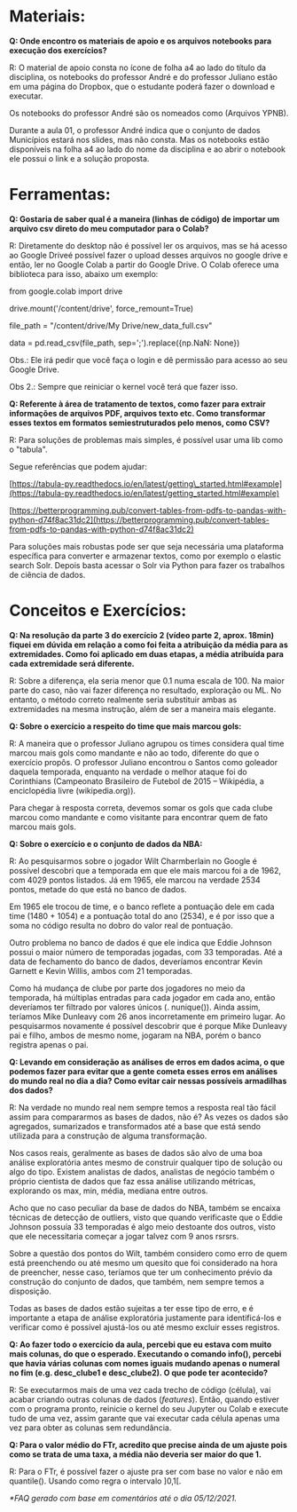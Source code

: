 # **Materiais:**

**Q: Onde encontro os materiais de apoio e os arquivos notebooks para execução dos exercícios?**

R: O material de apoio consta no ícone de folha a4 ao lado do título da disciplina, os notebooks do professor André e do professor Juliano estão em uma página do Dropbox, que o estudante poderá fazer o download e executar.

Os notebooks do professor André são os nomeados como (Arquivos YPNB).

Durante a aula 01, o professor André indica que o conjunto de dados Municípios estará nos slides, mas não consta. Mas os notebooks estão disponíveis na folha a4 ao lado do nome da disciplina e ao abrir o notebook ele possui o link e a solução proposta.

# **Ferramentas:**

**Q: Gostaria de saber qual é a maneira (linhas de código) de importar um arquivo csv direto do meu computador para o Colab?**

R: Diretamente do desktop não é possível ler os arquivos, mas se há acesso ao Google Driveé possível fazer o upload desses arquivos no google drive e então, ler no Google Colab a partir do Google Drive. O Colab oferece uma biblioteca para isso, abaixo um exemplo:

from google.colab import drive

drive.mount(&#39;/content/drive&#39;, force\_remount=True)

file\_path = &quot;/content/drive/My Drive/new\_data\_full.csv&quot;

data = pd.read\_csv(file\_path, sep=&#39;;&#39;).replace({np.NaN: None})

Obs.: Ele irá pedir que você faça o login e dê permissão para acesso ao seu Google Drive.

Obs 2.: Sempre que reiniciar o kernel você terá que fazer isso.

**Q: Referente à área de tratamento de textos, como fazer para extrair informações de arquivos PDF, arquivos texto etc. Como transformar esses textos em formatos semiestruturados pelo menos, como CSV?**

R: Para soluções de problemas mais simples, é possível usar uma lib como o &quot;tabula&quot;.

Segue referências que podem ajudar:

[https://tabula-py.readthedocs.io/en/latest/getting\_started.html#example](https://tabula-py.readthedocs.io/en/latest/getting_started.html#example)

[https://betterprogramming.pub/convert-tables-from-pdfs-to-pandas-with-python-d74f8ac31dc2](https://betterprogramming.pub/convert-tables-from-pdfs-to-pandas-with-python-d74f8ac31dc2)

Para soluções mais robustas pode ser que seja necessária uma plataforma específica para converter e armazenar textos, como por exemplo o elastic search Solr. Depois basta acessar o Solr via Python para fazer os trabalhos de ciência de dados.

# **Conceitos e Exercícios:**

**Q: Na resolução da parte 3 do exercício 2 (vídeo parte 2, aprox. 18min) fiquei em dúvida em relação a como foi feita a atribuição da média para as extremidades. Como foi aplicado em duas etapas, a média atribuída para cada extremidade será diferente.**

R: Sobre a diferença, ela seria menor que 0.1 numa escala de 100. Na maior parte do caso, não vai fazer diferença no resultado, exploração ou ML. No entanto, o método correto realmente seria substituir ambas as extremidades na mesma instrução, além de ser a maneira mais elegante.

**Q: Sobre o exercício a respeito do time que mais marcou gols:**

R: A maneira que o professor Juliano agrupou os times considera qual time marcou mais gols como mandante e não ao todo, diferente do que o exercício propôs. O professor Juliano encontrou o Santos como goleador daquela temporada, enquanto na verdade o melhor ataque foi do Corinthians (Campeonato Brasileiro de Futebol de 2015 – Wikipédia, a enciclopédia livre (wikipedia.org)).

Para chegar à resposta correta, devemos somar os gols que cada clube marcou como mandante e como visitante para encontrar quem de fato marcou mais gols.

**Q: Sobre o exercício e o conjunto de dados da NBA:**

R: Ao pesquisarmos sobre o jogador Wilt Charmberlain no Google é possível descobri que a temporada em que ele mais marcou foi a de 1962, com 4029 pontos listados. Já em 1965, ele marcou na verdade 2534 pontos, metade do que está no banco de dados.

Em 1965 ele trocou de time, e o banco reflete a pontuação dele em cada time (1480 + 1054) e a pontuação total do ano (2534), e é por isso que a soma no código resulta no dobro do valor real de pontuação.

Outro problema no banco de dados é que ele indica que Eddie Johnson possui o maior número de temporadas jogadas, com 33 temporadas. Até a data de fechamento do banco de dados, deveríamos encontrar Kevin Garnett e Kevin Willis, ambos com 21 temporadas.

Como há mudança de clube por parte dos jogadores no meio da temporada, há múltiplas entradas para cada jogador em cada ano, então deveríamos ter filtrado por valores únicos (. nunique()). Ainda assim, teríamos Mike Dunleavy com 26 anos incorretamente em primeiro lugar. Ao pesquisarmos novamente é possível descobrir que é porque Mike Dunleavy pai e filho, ambos de mesmo nome, jogaram na NBA, porém o banco registra apenas o pai.

**Q: Levando em consideração as análises de erros em dados acima, o que podemos fazer para evitar que a gente cometa esses erros em análises do mundo real no dia a dia? Como evitar cair nessas possíveis armadilhas dos dados?**

R: Na verdade no mundo real nem sempre temos a resposta real tão fácil assim para compararmos as bases de dados, não é? As vezes os dados são agregados, sumarizados e transformados até a base que está sendo utilizada para a construção de alguma transformação.

Nos casos reais, geralmente as bases de dados são alvo de uma boa análise exploratória antes mesmo de construir qualquer tipo de solução ou algo do tipo. Existem analistas de dados, analistas de negócio também o próprio cientista de dados que faz essa análise utilizando métricas, explorando os max, min, média, mediana entre outros.

Acho que no caso peculiar da base de dados do NBA, também se encaixa técnicas de detecção de outliers, visto que quando verificaste que o Eddie Johnson possuía 33 temporadas é algo meio destoante dos outros, visto que ele necessitaria começar a jogar talvez com 9 anos rsrsrs.

Sobre a questão dos pontos do Wilt, também considero como erro de quem está preenchendo ou até mesmo um quesito que foi considerado na hora de preencher, nesse caso, teríamos que ter um conhecimento prévio da construção do conjunto de dados, que também, nem sempre temos a disposição.

Todas as bases de dados estão sujeitas a ter esse tipo de erro, e é importante a etapa de análise exploratória justamente para identificá-los e verificar como é possível ajustá-los ou até mesmo excluir esses registros.

**Q: Ao fazer todo o exercício da aula, percebi que eu estava com muito mais colunas, do que o esperado. Executando o comando info(), percebi que havia várias colunas com nomes iguais mudando apenas o numeral no fim (e.g. desc\_clube1 e desc\_clube2). O que pode ter acontecido?**

R: Se executarmos mais de uma vez cada trecho de código (célula), vai acabar criando outras colunas de dados (_features_). Então, quando estiver com o programa pronto, reinicie o kernel do seu Jupyter ou Colab e execute tudo de uma vez, assim garante que vai executar cada célula apenas uma vez para obter as colunas sem redundância.

**Q: Para o valor médio do FTr, acredito que precise ainda de um ajuste pois como se trata de uma taxa, a média não deveria ser maior do que 1.**

R: Para o FTr, é possível fazer o ajuste pra ser com base no valor e não em quantile(). Usando como regra o intervalo ]0,1[.

_\*FAQ gerado com base em comentários até o dia 05/12/2021._